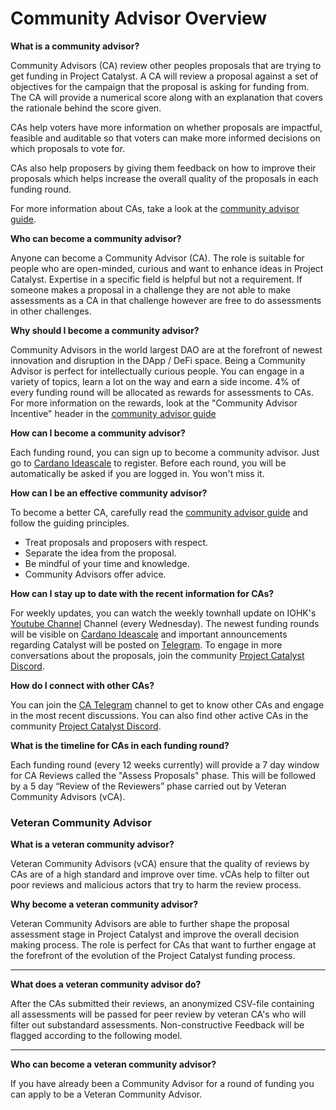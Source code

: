 # Community Advisor Overview

**What is a community advisor?**

Community Advisors (CA) review other peoples proposals that are trying to get funding in Project Catalyst. A CA will review a proposal against a set of objectives for the campaign that the proposal is asking for funding from. The CA will provide a numerical score along with an explanation that covers the rationale behind the score given.

CAs help voters have more information on whether proposals are impactful, feasible and auditable so that voters can make more informed decisions on which proposals to vote for.

CAs also help proposers by giving them feedback on how to improve their proposals which helps increase the overall quality of the proposals in each funding round.

For more information about CAs, take a look at the [community advisor guide](community-advisor-guide.md).



**Who can become a community advisor?**

Anyone can become a Community Advisor (CA). The role is suitable for people who are open-minded, curious and want to enhance ideas in Project Catalyst. Expertise in a specific field is helpful but not a requirement. If someone makes a proposal in a challenge they are not able to make assessments as a CA in that challenge however are free to do assessments in other challenges.



**Why should I become a community advisor?**

Community Advisors in the world largest DAO are at the forefront of newest innovation and disruption in the DApp / DeFi space. Being a Community Advisor is perfect for intellectually curious people. You can engage in a variety of topics, learn a lot on the way and earn a side income. 4% of every funding round will be allocated as rewards for assessments to CAs. For more information on the rewards, look at the "Community Advisor Incentive" header in the [community advisor guide](community-advisor-guide.md)



**How can I become a community advisor?**

Each funding round, you can sign up to become a community advisor. Just go to [Cardano Ideascale](https://cardano.ideascale.com/a/index) to register. Before each round, you will be automatically be asked if you are logged in. You won't miss it.



**How can I be an effective community advisor?**

To become a better CA, carefully read the [community advisor guide](community-advisor-guide.md) and follow the guiding principles.

* Treat proposals and proposers with respect.
* Separate the idea from the proposal.
* Be mindful of your time and knowledge.
* Community Advisors offer advice.



**How can I stay up to date with the recent information for CAs?**

For weekly updates, you can watch the weekly townhall update on IOHK's [Youtube Channel](https://www.youtube.com/c/IohkIo/videos) Channel (every Wednesday). The newest funding rounds will be visible on [Cardano Ideascale](https://cardano.ideascale.com) and important announcements regarding Catalyst will be posted on [Telegram](https://t.me/cardanocatalyst). To engage in more conversations about the proposals, join the community [Project Catalyst Discord](https://discord.gg/8HeBaUdm).



**How do I connect with other CAs?**

You can join the [CA Telegram](https://t.me/CatalystCommunityAdvisors) channel to get to know other CAs and engage in the most recent discussions. You can also find other active CAs in the community [Project Catalyst Discord](https://discord.com/invite/8HeBaUdm).



**What is the timeline for CAs in each funding round?**

Each funding round (every 12 weeks currently) will provide a 7 day window for CA Reviews called the "Assess Proposals" phase. This will be followed by a 5 day “Review of the Reviewers” phase carried out by Veteran Community Advisors (vCA).



### Veteran Community Advisor



**What is a veteran community advisor?**

Veteran Community Advisors (vCA) ensure that the quality of reviews by CAs are of a high standard and improve over time. vCAs help to filter out poor reviews and malicious actors that try to harm the review process.



**Why become a veteran community advisor?**

Veteran Community Advisors are able to further shape the proposal assessment stage in Project Catalyst and improve the overall decision making process. The role is perfect for CAs that want to further engage at the forefront of the evolution of the Project Catalyst funding process.

****

**What does a veteran community advisor do?**

After the CAs submitted their reviews, an anonymized CSV-file containing all assessments will be passed for peer review by veteran CA's who will filter out substandard assessments. Non-constructive Feedback will be flagged according to the following model.

****

**Who can become a veteran community advisor?**

If you have already been a Community Advisor for a round of funding you can apply to be a Veteran Community Advisor.
